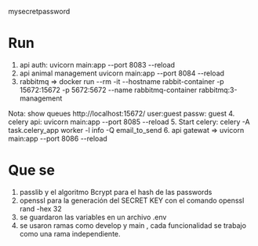 

mysecretpassword

# Run
1. api auth: uvicorn main:app --port 8083 --reload
2. api animal management uvicorn main:app --port 8084 --reload
3. rabbitmq => docker run --rm -it --hostname rabbit-container -p 15672:15672 -p 5672:5672 --name rabbitmq-container rabbitmq:3-management

Nota: show queues http://localhost:15672/ user:guest passw: guest
4. celery api: uvicorn main:app --port 8085 --reload
5. Start celery: celery -A task.celery_app worker -l info -Q email_to_send
6. api gatewat => uvicorn main:app --port 8086 --reload


# Que se

1. passlib y el algoritmo Bcrypt para el hash de las passwords
2. openssl para la generación del SECRET KEY con el comando  openssl rand -hex 32
3. se guardaron las variables en un archivo .env
4. se usaron ramas como develop y main , cada funcionalidad se trabajo como una rama independiente.
